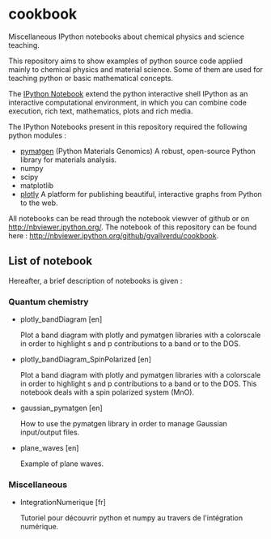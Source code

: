 # cookbook
Miscellaneous IPython notebooks about chemical physics and science teaching.

This repository aims to show examples of python source code applied mainly to 
chemical physics and material science.
Some of them are used for teaching python or basic mathematical concepts.

The [IPython Notebook](http://ipython.org/notebook.html) extend the python 
interactive shell IPython as an interactive computational environment, in 
which you can combine code execution, rich text, mathematics, plots and rich 
media.

The IPython Notebooks present in this repository required the following python 
modules :

* [pymatgen](http://pymatgen.org/) (Python Materials Genomics) A robust, open-source Python library for materials analysis.
* numpy
* scipy
* matplotlib
* [plotly](https://plot.ly/) A platform for publishing beautiful, interactive graphs from Python to the web.

All notebooks can be read through the notebook viewver of github or on 
http://nbviewer.ipython.org/. The notebook of this repository can be found 
here : http://nbviewer.ipython.org/github/gvallverdu/cookbook.

## List of notebook

Hereafter, a brief description of notebooks is given :

### Quantum chemistry

* plotly_bandDiagram [en]

    Plot a band diagram with plotly and pymatgen libraries with a colorscale in
    order to highlight s and p contributions to a band or to the DOS.

* plotly_bandDiagram_SpinPolarized [en]

    Plot a band diagram with plotly and pymatgen libraries with a colorscale in
    order to highlight s and p contributions to a band or to the DOS. This
    notebook deals with a spin polarized system (MnO).

* gaussian_pymatgen [en]

    How to use the pymatgen library in order to manage Gaussian input/output
    files.

* plane_waves [en]

    Example of plane waves.

### Miscellaneous

* IntegrationNumerique [fr]

    Tutoriel pour découvrir python et numpy au travers de l'intégration
    numérique.

